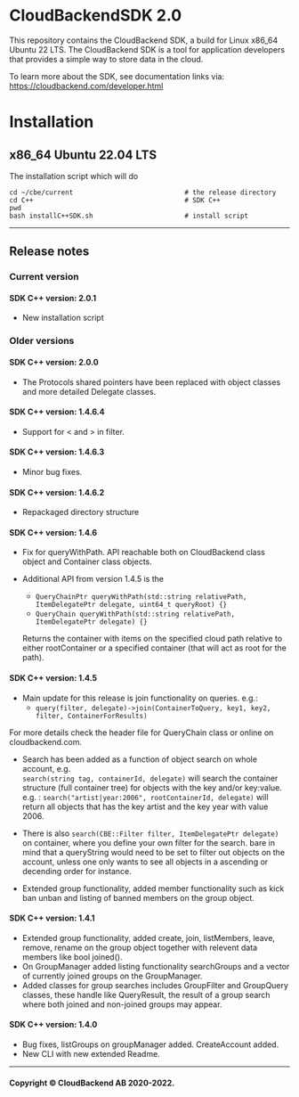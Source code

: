 # CloudBackendSDK 2.0
This repository contains the CloudBackend SDK, a build for Linux x86_64 Ubuntu 22 LTS.
The CloudBackend SDK is a tool for application developers that provides a simple way to store data in the cloud.

To learn more about the SDK, see documentation links via:
https://cloudbackend.com/developer.html

# Installation

## x86_64 Ubuntu 22.04 LTS

The installation script which will do
```
cd ~/cbe/current                            # the release directory
cd C++                                      # SDK C++
pwd
bash installC++SDK.sh                       # install script
```

------------------------------------------------------------------------

## Release notes
### Current version

#### SDK C++ version: **2.0.1**

- New installation script

### Older versions

#### SDK C++ version: **2.0.0**

- The Protocols shared pointers have been replaced with object classes and more detailed Delegate classes.

#### SDK C++ version: 1.4.6.4

- Support for < and > in filter.

#### SDK C++ version: 1.4.6.3

- Minor bug fixes.

#### SDK C++ version: 1.4.6.2

- Repackaged directory structure

#### SDK C++ version: 1.4.6

- Fix for queryWithPath. API reachable both on CloudBackend class object and Container class objects.
- Additional API from version 1.4.5 is the  
    - `QueryChainPtr queryWithPath(std::string relativePath, ItemDelegatePtr delegate, uint64_t queryRoot) {}`
    - `QueryChain queryWithPath(std::string relativePath, ItemDelegatePtr delegate) {}` 
  
  Returns the container with items on the specified cloud path relative to either rootContainer or a specified container (that will act as root for the path).

#### SDK C++ version: 1.4.5

- Main update for this release is join functionality on queries. e.g.: 
    -   `query(filter, delegate)->join(ContainerToQuery, key1, key2, filter, ContainerForResults)`

 For more details check the header file for QueryChain class or online on cloudbackend.com.

- Search has been added as a function of object search on whole account, e.g. <br> `search(string tag, containerId, delegate)` will search the container structure (full container tree) for objects with the key and/or key:value. e.g. : `search("artist|year:2006", rootContainerId, delegate)` will return all objects that has the key artist and the key year with value 2006.

- There is also `search(CBE::Filter filter, ItemDelegatePtr delegate)` on container, where you define your own filter for the search. bare in mind that a queryString would need to be set to filter out objects on the account, unless one only wants to see all objects in a ascending or decending order for instance.

- Extended group functionality, added member functionality such as kick ban unban and listing of banned members on the group object.

#### SDK C++ version: 1.4.1

- Extended group functionality, added create, join, listMembers, leave, remove, rename on the group object together with relevent data members like bool joined().
- On GroupManager added listing functionality searchGroups and a vector of currently joined groups on the GroupManager.
- Added classes for group searches includes GroupFilter and GroupQuery classes, these handle like QueryResult, the result of a group search where both joined and non-joined groups may appear.

#### SDK C++ version: 1.4.0

- Bug fixes, listGroups on groupManager added. CreateAccount added.
- New CLI with new extended Readme. 

----
#### Copyright © CloudBackend AB 2020-2022.
